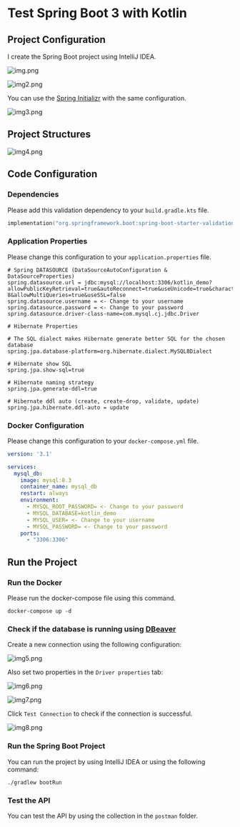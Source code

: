 # Test Spring Boot 3 with Kotlin

## Project Configuration

I create the Spring Boot project using IntelliJ IDEA.

![img.png](assets/img.png)

![img2.png](assets/img2.png)

You can use the [Spring Initializr](https://start.spring.io/) with the same configuration.

![img3.png](assets/img3.png)

## Project Structures

![img4.png](assets/img4.png)

## Code Configuration

### Dependencies

Please add this validation dependency to your `build.gradle.kts` file.

```kotlin
implementation("org.springframework.boot:spring-boot-starter-validation")
```

### Application Properties

Please change this configuration to your `application.properties` file.

```properties
# Spring DATASOURCE (DataSourceAutoConfiguration & DataSourceProperties)
spring.datasource.url = jdbc:mysql://localhost:3306/kotlin_demo?allowPublicKeyRetrieval=true&autoReconnect=true&useUnicode=true&characterEncoding=UTF-8&allowMultiQueries=true&useSSL=false
spring.datasource.username = <- Change to your username
spring.datasource.password = <- Change to your password
spring.datasource.driver-class-name=com.mysql.cj.jdbc.Driver

# Hibernate Properties

# The SQL dialect makes Hibernate generate better SQL for the chosen database
spring.jpa.database-platform=org.hibernate.dialect.MySQL8Dialect

# Hibernate show SQL
spring.jpa.show-sql=true

# Hibernate naming strategy
spring.jpa.generate-ddl=true

# Hibernate ddl auto (create, create-drop, validate, update)
spring.jpa.hibernate.ddl-auto = update
```

### Docker Configuration

Please change this configuration to your `docker-compose.yml` file.

```yaml
version: '3.1'

services:
  mysql_db:
    image: mysql:8.3
    container_name: mysql_db
    restart: always
    environment:
      - MYSQL_ROOT_PASSWORD= <- Change to your password
      - MYSQL_DATABASE=kotlin_demo
      - MYSQL_USER= <- Change to your username
      - MYSQL_PASSWORD= <- Change to your password
    ports:
      - "3306:3306"
```

## Run the Project

### Run the Docker

Please run the docker-compose file using this command.

```shell
docker-compose up -d
```

### Check if the database is running using [DBeaver](https://dbeaver.io/)

Create a new connection using the following configuration:

![img5.png](assets/img5.png)

Also set two properties in the `Driver properties` tab:

![img6.png](assets/img6.png)

![img7.png](assets/img7.png)

Click `Test Connection` to check if the connection is successful.

![img8.png](assets/img8.png)

### Run the Spring Boot Project

You can run the project by using IntelliJ IDEA or using the following command:

```shell
./gradlew bootRun
```

### Test the API

You can test the API by using the collection in the `postman` folder.